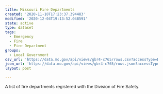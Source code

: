 ```yaml
---
title: Missouri Fire Departments
created: '2020-11-10T17:23:37.394483'
modified: '2020-12-04T19:13:52.048591'
state: active
type: dataset
tags:
  - Emergency
  - Fire
  - Fire Department
groups:
  - Local Government
csv_url: 'https://data.mo.gov/api/views/gbr4-c765/rows.csv?accessType=DOWNLOAD'
json_url: 'https://data.mo.gov/api/views/gbr4-c765/rows.json?accessType=DOWNLOAD'
layout: post

---
```

A list of fire departments registered with the Division of Fire Safety.
